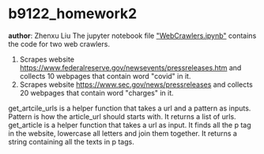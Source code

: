 # b9122_homework2
**author**: Zhenxu Liu
The jupyter notebook file ["WebCrawlers.ipynb"](https://github.com/Egret99/b9122_homework2/blob/main/WebCrawlers.ipynb) contains the code for two web crawlers.
1. Scrapes website https://www.federalreserve.gov/newsevents/pressreleases.htm and collects 10 webpages that contain word "covid" in it.
2. Scrapes website https://www.sec.gov/news/pressreleases and collects 20 webpages that contain word "charges" in it.

get_artcile_urls is a helper function that takes a url and a pattern as inputs. Pattern is how the article_url should starts with. It returns a list of urls.
get_article is a helper function that takes a url as input. It finds all the p tag in the website, lowercase all letters and join them together. It returns a string containing all the texts in p tags.
